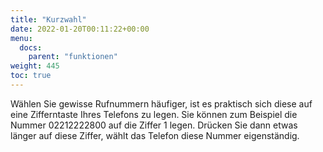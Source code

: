 ```yaml
---
title: "Kurzwahl"
date: 2022-01-20T00:11:22+00:00
menu:
  docs:
    parent: "funktionen"
weight: 445
toc: true
---
```


Wählen Sie gewisse Rufnummern häufiger, ist es praktisch sich diese auf eine Zifferntaste Ihres Telefons zu legen. Sie können zum Beispiel die Nummer 02212222800 auf die Ziffer 1 legen. Drücken Sie dann etwas länger auf diese Ziffer, wählt das Telefon diese Nummer eigenständig.

